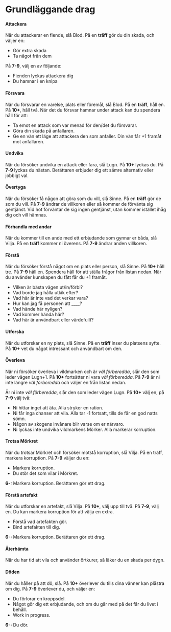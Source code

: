 # Grundläggande drag

#### Attackera
När du attackerar en fiende, slå Blod. På en **träff** gör du din skada, och väljer en:

* Gör extra skada
* Ta något från dem

På **7-9**, välj en av följande:

* Fienden lyckas attackera dig
* Du hamnar i en knipa

#### Försvara
När du försvarar en varelse, plats eller föremål, slå Blod. På en **träff**, håll en. På **10+**, håll två. När det du försvar hamnar under attack kan du spendera håll för att:

* Ta emot en attack som var menad för den/det du försvarar.
* Göra din skada på anfallaren.
* Ge en vän ett läge att attackera den som anfaller. Din vän får +1 framåt mot anfallaren.


#### Undvika
När du försöker undvika en attack eller fara, slå Lugn. På **10+** lyckas du. På **7-9** lyckas du nästan. Berättaren erbjuder dig ett sämre alternativ eller jobbigt val.

#### Övertyga
När du försöker få någon att göra som du vill, slå Sinne. På en **träff** gör de som du vill. På **7-9** ändrar de villkoren eller så kommer de förvänta sig gentjänst. Vid hot förväntar de sig ingen gentjänst, utan kommer istället ihåg dig och vill hämnas.

#### Förhandla med andar
När du kommer till en ande med ett erbjudande som gynnar er båda, slå Vilja. På en **träff** kommer ni överens. På **7-9** ändrar anden villkoren.

#### Förstå
När du försöker förstå något om en plats eller person, slå Sinne.
På **10+** håll tre. På **7-9** håll en. Spendera håll för att ställa frågor från listan nedan. När du använder kunskapen du fått får du +1 framåt.

* Vilken är bästa vägen ut/in/förbi?
* Vad borde jag hålla utkik efter?
* Vad här är inte vad det verkar vara?
* Hur kan jag få personen att ____?
* Vad hände här nyligen?
* Vad kommer hända här?
* Vad här är användbart eller värdefullt?

#### Utforska
När du utforskar en ny plats, slå Sinne. På en **träff** inser du platsens syfte. På **10+** vet du något intressant och användbart om den.

#### Överleva
När ni försöker överleva i vildmarken och är *väl förberedda*, slår den som leder vägen Lugn+1. På **10+** fortsätter ni vara *väl förberedda*. På **7-9** är ni inte längre *väl förberedda* och väljer en från listan nedan.

Är ni inte *väl förberedda*, slår den som leder vägen Lugn. På **10+** välj en, på **7-9** välj två:

* Ni hittar inget att äta. Alla stryker en ration.
* Ni får inga chanser att vila. Alla tar -1 fortsatt, tills de får en god natts sömn.
* Någon av skogens invånare blir varse om er närvaro.
* Ni lyckas inte undvika vildmarkens Mörker. Alla markerar korruption.

#### Trotsa Mörkret
När du trotsar Mörkret och försöker motstå korruption, slå Vilja. På en träff, markera korruption. På **7-9** väljer du en:

* Markera korruption.
* Du stör det som vilar i Mörkret.

**6-:** Markera korruption. Berättaren gör ett drag.

#### Förstå artefakt
När du utforskar en artefakt, slå Vilja. På **10+**, välj upp till två. På **7-9**, välj en. Du kan markera korruption för att välja en extra.
* Förstå vad artefakten gör.
* Bind artefakten till dig.

**6-:** Markera korruption. Berättaren gör ett drag.

#### Återhämta
När du har tid att vila och använder örtkurer, så läker du en skada per dygn.

#### Döden
När du håller på att dö, slå. På **10+** överlever du tills dina vänner kan plåstra om dig. På **7-9** överlever du, och väljer en:

* Du förlorar en kroppsdel.
* Något gör dig ett erbjudande, och om du går med på det får du livet i behåll.
* Work in progress.

**6-:** Du dör.
